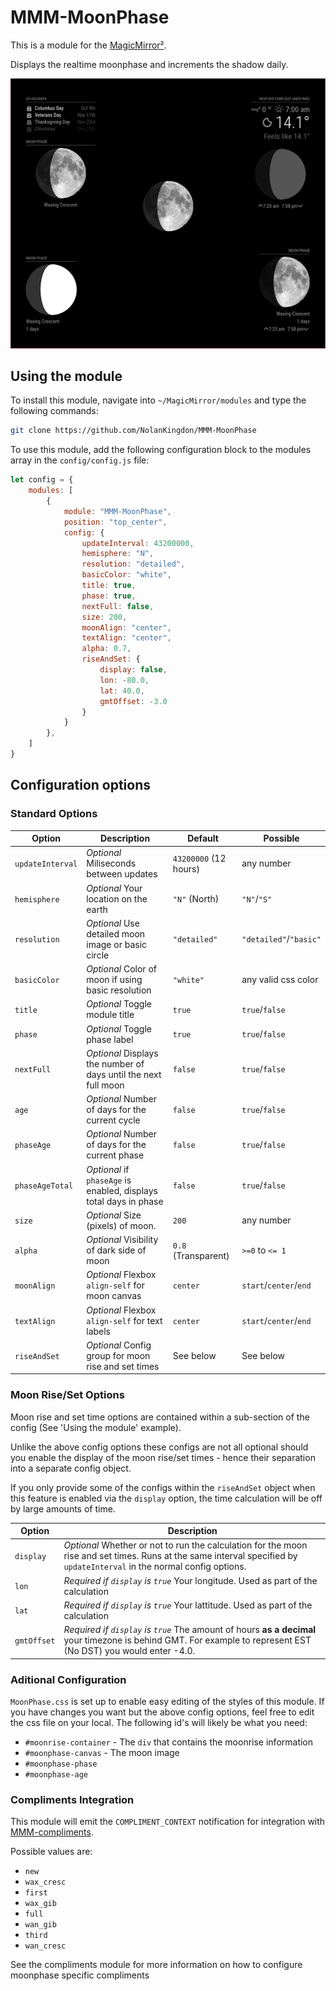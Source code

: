 # MMM-MoonPhase

This is a module for the [MagicMirror²](https://github.com/MagicMirrorOrg/MagicMirror/).

Displays the realtime moonphase and increments the shadow daily.

![Demo Image](https://github.com/NolanKingdon/MMM-MoonPhase/blob/master/images/2023-09-15-example-moons.png)

## Using the module

To install this module, navigate into `~/MagicMirror/modules` and type the following commands:

```sh
git clone https://github.com/NolanKingdon/MMM-MoonPhase
```

To use this module, add the following configuration block to the modules array in the `config/config.js` file:

```js
let config = {
	modules: [
		{
			module: "MMM-MoonPhase",
			position: "top_center",
			config: {
				updateInterval: 43200000,
				hemisphere: "N",
				resolution: "detailed",
				basicColor: "white",
				title: true,
				phase: true,
				nextFull: false,
				size: 200,
				moonAlign: "center",
				textAlign: "center",
				alpha: 0.7,
				riseAndSet: {
					display: false,
					lon: -80.0,
					lat: 40.0,
					gmtOffset: -3.0
				}
			}
		},
	]
}
```

## Configuration options

### Standard Options

| Option           | Description                                                       | Default              | Possible
|----------------- |-------------------------------------------------------------------|----------------------|-----------
| `updateInterval` | *Optional* Miliseconds between updates                            | `43200000` (12 hours)| any number
| `hemisphere`     | *Optional* Your location on the earth                             | `"N"` (North)        | `"N"`/`"S"`
| `resolution`     | *Optional* Use detailed moon image or basic circle                | `"detailed"`         | `"detailed"`/`"basic"`
| `basicColor`     | *Optional* Color of moon if using basic resolution                | `"white"`            | any valid css color
| `title`          | *Optional* Toggle module title                                    | `true`               | `true`/`false`
| `phase`          | *Optional* Toggle phase label                                     | `true`               | `true`/`false`
| `nextFull`       | *Optional* Displays the number of days until the next full moon   | `false`              | `true`/`false`
| `age`            | *Optional* Number of days for the current cycle                   | `false`              | `true`/`false`
| `phaseAge`       | *Optional* Number of days for the current phase                   | `false`              | `true`/`false`
| `phaseAgeTotal`  | *Optional* if `phaseAge` is enabled, displays total days in phase | `false`              | `true`/`false`
| `size`           | *Optional* Size (pixels) of moon.                                 | `200`                | any number
| `alpha`          | *Optional* Visibility of dark side of moon                        | `0.8` (Transparent)  | `>=0` to `<= 1`
| `moonAlign`      | *Optional* Flexbox `align-self` for moon canvas                   | `center`             | `start`/`center`/`end`
| `textAlign`      | *Optional* Flexbox `align-self` for text labels                   | `center`             | `start`/`center`/`end`
| `riseAndSet`     | *Optional* Config group for moon rise and set times               | See below            | See below

### Moon Rise/Set Options
Moon rise and set time options are contained within a sub-section of the config (See 'Using the module' example).

Unlike the above config options these configs are not all optional should you enable the display of the moon rise/set times - hence their separation into a separate config object.

If you only provide some of the configs within the `riseAndSet` object when this feature is enabled via the `display` option, the time calculation will be off by large amounts of time.

| Option      | Description                                                                                                                                                             |
|-------------|-------------------------------------------------------------------------------------------------------------------------------------------------------------------------|
| `display`   | *Optional* Whether or not to run the calculation for the moon rise and set times. Runs at the same interval specified by `updateInterval` in the normal config options. |
| `lon`       | *Required if `display` is `true`* Your longitude. Used as part of the calculation                                                                                       |
| `lat`       | *Required if `display` is `true`* Your lattitude. Used as part of the calculation                                                                                       |
| `gmtOffset` | *Required if `display` is `true`* The amount of hours **as a decimal** your timezone is behind GMT. For example to represent EST (No DST) you would enter -4.0.         |

### Aditional Configuration

`MoonPhase.css` is set up to enable easy editing of the styles of this module. If you have changes you want but the above config options, feel free to edit the css file on your local. The following id's will likely be what you need:

 - `#moonrise-container` - The `div` that contains the moonrise information
 - `#moonphase-canvas` - The moon image
 - `#moonphase-phase`     
 - `#moonphase-age`

### Compliments Integration

This module will emit the `COMPLIMENT_CONTEXT` notification for integration with [MMM-compliments](https://github.com/NolanKingdon/MMM-compliments).

Possible values are:

 - `new`
 - `wax_cresc`
 - `first`
 - `wax_gib`
 - `full`
 - `wan_gib`
 - `third`
 - `wan_cresc`

See the compliments module for more information on how to configure moonphase specific compliments

